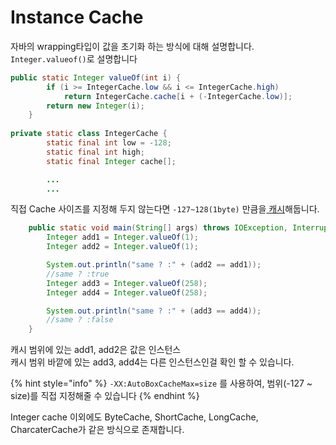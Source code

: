 # Instance Cache

자바의 wrapping타입이 값을 초기화 하는 방식에 대해 설명합니다.\
`Integer.valueof()`로 설명합니다

```java
public static Integer valueOf(int i) {
        if (i >= IntegerCache.low && i <= IntegerCache.high)
            return IntegerCache.cache[i + (-IntegerCache.low)];
        return new Integer(i);
    }
    
private static class IntegerCache {
        static final int low = -128;
        static final int high;
        static final Integer cache[];

        ...
        ...
```

직접 Cache 사이즈를 지정해 두지 않는다면 `-127~128(1byte)` 만큼을[ 캐시](../../computer-science/design-pattern/structural/flyweight.md)해둡니다.

```java
    public static void main(String[] args) throws IOException, InterruptedException {
        Integer add1 = Integer.valueOf(1);
        Integer add2 = Integer.valueOf(1);

        System.out.println("same ? :" + (add2 == add1));
        //same ? :true
        Integer add3 = Integer.valueOf(258);
        Integer add4 = Integer.valueOf(258);

        System.out.println("same ? :" + (add3 == add4));
        //same ? :false
    }
```

캐시 범위에 있는 add1, add2은 값은 인스턴스\
캐시 범위 바깥에 있는 add3, add4는 다른 인스턴스인걸 확인 할 수 있습니다.

{% hint style="info" %}
`-XX:AutoBoxCacheMax=size` 를 사용하여, 범위(-127 \~ size)를 직접 지정해줄 수 있습니다
{% endhint %}

Integer cache 이외에도 ByteCache, ShortCache, LongCache, CharcaterCache가 같은 방식으로 존재합니다.
